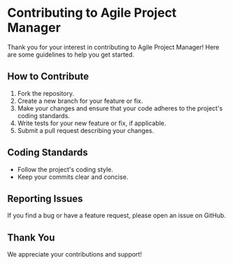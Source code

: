 # Contributing to Agile Project Manager

Thank you for your interest in contributing to Agile Project Manager! Here are some guidelines to help you get started.

## How to Contribute
1. Fork the repository.
2. Create a new branch for your feature or fix.
3. Make your changes and ensure that your code adheres to the project's coding standards.
4. Write tests for your new feature or fix, if applicable.
5. Submit a pull request describing your changes.

## Coding Standards
- Follow the project's coding style.
- Keep your commits clear and concise.

## Reporting Issues
If you find a bug or have a feature request, please open an issue on GitHub.

## Thank You
We appreciate your contributions and support!
